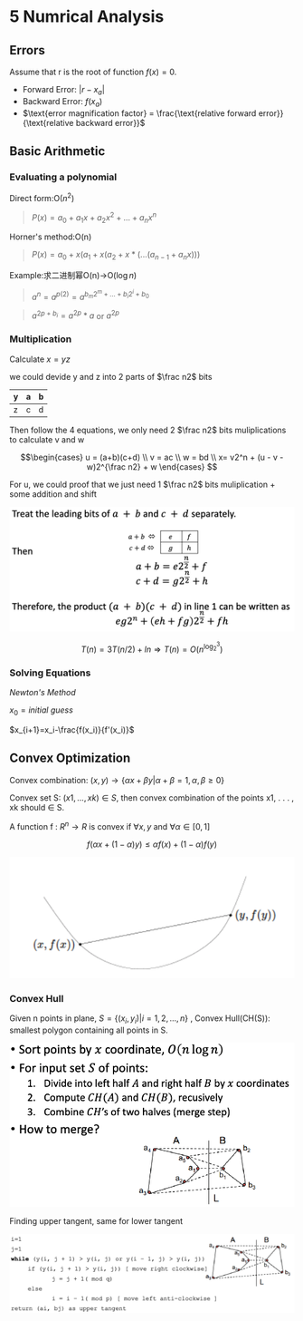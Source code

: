 # 5 Numrical Analysis
## Errors
Assume that r is the root of function $f(x)=0$.

- Forward Error: $|r-x_a|$
- Backward Error: $f(x_a)$
- $\text{error magnification factor} = \frac{\text{relative forward error}}{\text{relative backward error}}$

## Basic Arithmetic
### Evaluating a polynomial
Direct form:O($n^2$)
>$P(x)=a_0+a_1x+a_2x^2+...+a_nx^n$

Horner's method:O(n)
>$P(x)=a_0+x(a_1+x(a_2+x*(...(a_{n-1}+a_nx)))$

Example:求二进制幂O(n)->O($\log n$)
>$a^n=a^{p(2)}$$=a^{b_m2^m+...+b_i2^i+b_0}$

>$a^{2p+b_i}=a^{2p}*a$ or $a^{2p}$

### Multiplication

Calculate $x=yz$

we could devide y and z into 2 parts of $\frac n2$ bits

|y|a|b|
|-|-|-|
|z|c|d|

Then follow the 4 equations, we only need 2 $\frac n2$ bits muliplications to calculate v and w

$$\begin{cases}
u = (a+b)(c+d) \\
v = ac \\
w = bd \\
x= v2^n + (u - v - w)2^{\frac n2} + w
\end{cases}
$$

For u, we could proof that we just need 1 $\frac n2$ bits muliplication + some addition and shift

![20240207234335](https://raw.githubusercontent.com/zxc2012/image/main/20240207234335.png)

$$T(n) = 3T(n/2) + ln \Rightarrow T(n) = O(n^{\log_2^3})$$

### Solving Equations
*Newton's Method*

$x_0=initial\ guess$

$x_{i+1}=x_i-\frac{f(x_i)}{f'(x_i)}$

## Convex Optimization

Convex combination: $(x,y)\rightarrow\{\alpha x + \beta y|\alpha + \beta =1, \alpha,\beta \geq 0\}$

Convex set S: $(x1, . . . , xk) \in S$, then convex combination of the points x1, . . . , xk should $\in$ S.

A function f : $R^n \rightarrow R$ is convex if $\forall x, y$ and $\forall \alpha \in [0, 1]$

$$f(\alpha x + (1-\alpha) y) \leq \alpha f(x) + (1-\alpha) f(y)$$

![20230512172643](https://raw.githubusercontent.com/zxc2012/image/main/20230512172643.png)

### Convex Hull

Given n points in plane, $S = \{(x_i, y_i)| i = 1,2, ... , n\}$ , Convex Hull(CH(S)): smallest polygon containing all points in S.

![20240207235238](https://raw.githubusercontent.com/zxc2012/image/main/20240207235238.png)

Finding upper tangent, same for lower tangent

![20240207235321](https://raw.githubusercontent.com/zxc2012/image/main/20240207235321.png)